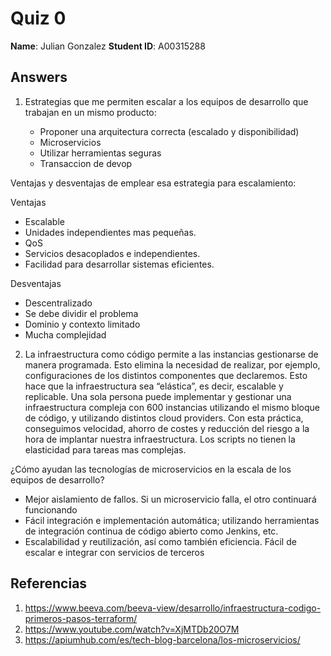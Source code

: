 # Quiz 0

**Name**: Julian Gonzalez 
**Student ID**: A00315288

## Answers

1. Estrategias que me permiten escalar a los equipos de desarrollo que trabajan en un mismo producto: 

     - Proponer una arquitectura correcta (escalado y disponibilidad)
     - Microservicios
     - Utilizar herramientas seguras
     - Transaccion de devop
     
Ventajas y desventajas de emplear esa estrategia para escalamiento:

Ventajas

- Escalable
- Unidades independientes mas pequeñas.
- QoS
- Servicios desacoplados e independientes.
- Facilidad para desarrollar sistemas eficientes.

Desventajas

- Descentralizado 
- Se debe dividir el problema
- Dominio y contexto limitado
- Mucha complejidad

2. La infraestructura como código permite a las instancias gestionarse de manera programada. Esto elimina la necesidad de realizar, por ejemplo, configuraciones de los distintos componentes que declaremos. Esto hace que la infraestructura sea “elástica”, es decir, escalable y replicable. Una sola persona puede implementar y gestionar una infraestructura compleja con 600 instancias utilizando el mismo bloque de código, y utilizando distintos cloud providers. Con esta práctica, conseguimos velocidad, ahorro de costes y reducción del riesgo a la hora de implantar nuestra infraestructura. Los scripts no tienen la elasticidad para tareas mas complejas.

¿Cómo ayudan las tecnologías de microservicios en la escala de los equipos de desarrollo?

- Mejor aislamiento de fallos. Si un microservicio falla, el otro continuará funcionando
- Fácil integración e implementación automática; utilizando herramientas de integración continua de código abierto como Jenkins, etc.
- Escalabilidad y reutilización, así como también eficiencia. Fácil de escalar e integrar con servicios de terceros

## Referencias

1. https://www.beeva.com/beeva-view/desarrollo/infraestructura-codigo-primeros-pasos-terraform/
2. https://www.youtube.com/watch?v=XjMTDb20O7M
3. https://apiumhub.com/es/tech-blog-barcelona/los-microservicios/

